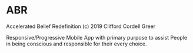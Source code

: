# ABR
Accelerated Belief Redefinition
(c) 2019 Clifford Cordell Greer

Responsive/Progressive Mobile App
with primary purpose to assist People
in being conscious and responsible
for their every choice.
